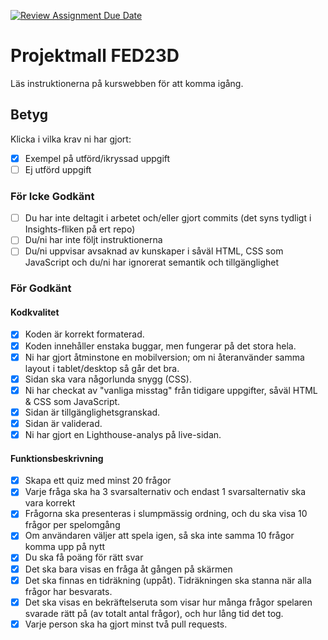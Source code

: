 [![Review Assignment Due Date](https://classroom.github.com/assets/deadline-readme-button-24ddc0f5d75046c5622901739e7c5dd533143b0c8e959d652212380cedb1ea36.svg)](https://classroom.github.com/a/ZejtqupA)

# Projektmall FED23D

Läs instruktionerna på kurswebben för att komma igång.

## Betyg

Klicka i vilka krav ni har gjort:

- [x] Exempel på utförd/ikryssad uppgift
- [ ] Ej utförd uppgift

### För Icke Godkänt

- [ ] Du har inte deltagit i arbetet och/eller gjort commits (det syns tydligt i Insights-fliken på ert repo)
- [ ] Du/ni har inte följt instruktionerna
- [ ] Du/ni uppvisar avsaknad av kunskaper i såväl HTML, CSS som JavaScript och du/ni har ignorerat semantik och tillgänglighet

### För Godkänt

#### Kodkvalitet

- [x] Koden är korrekt formaterad.
- [x] Koden innehåller enstaka buggar, men fungerar på det stora hela.
- [x] Ni har gjort åtminstone en mobilversion; om ni återanvänder samma layout i tablet/desktop så går det bra.
- [x] Sidan ska vara någorlunda snygg (CSS).
- [x] Ni har checkat av "vanliga misstag" från tidigare uppgifter, såväl HTML & CSS som JavaScript.
- [x] Sidan är tillgänglighetsgranskad.
- [x] Sidan är validerad.
- [x] Ni har gjort en Lighthouse-analys på live-sidan.

#### Funktionsbeskrivning

- [x] Skapa ett quiz med minst 20 frågor
- [x] Varje fråga ska ha 3 svarsalternativ och endast 1 svarsalternativ ska vara korrekt
- [x] Frågorna ska presenteras i slumpmässig ordning, och du ska visa 10 frågor per spelomgång
- [x] Om användaren väljer att spela igen, så ska inte samma 10 frågor komma upp på nytt
- [x] Du ska få poäng för rätt svar
- [x] Det ska bara visas en fråga åt gången på skärmen
- [x] Det ska finnas en tidräkning (uppåt). Tidräkningen ska stanna när alla frågor har besvarats.
- [x] Det ska visas en bekräftelseruta som visar hur många frågor spelaren svarade rätt på (av totalt antal frågor), och hur lång tid det tog.
- [x] Varje person ska ha gjort minst två pull requests.
